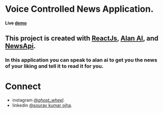 # Voice Controlled News Application.

#### Live [demo](https://lucid-hermann-90599c.netlify.app/)

## This project is created with [ReactJs](https://reactjs.org/), [Alan AI](https://alan.app/), and [NewsApi](https://newsapi.org/).

### In this application you can speak to alan ai to get you the news of your liking and tell it to read it for you.

# Connect

- instagram [@_ghost_wheel_](https://www.instagram.com/_ghost_wheel_/).
- linkedin [@sourav kumar ojha](https://www.linkedin.com/in/sourav-kumar-ojha-82ba81195/).
